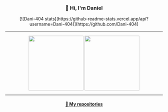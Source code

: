 <h3 align="center">👋 Hi, I'm Daniel</h3>
<p align="center">[![Dani-404 stats](https://github-readme-stats.vercel.app/api?username=Dani-404)](https://github.com/Dani-404)</p>
<hr />
<p align=center>
  <img height=175 align="center" src="https://github-readme-stats.vercel.app/api?username=Dani-404&show_icons=true&theme=gotham">
  <img height=175 align="center" src="https://github-readme-stats.vercel.app/api/top-langs/?username=Dani-404&title_color=2aa889&text_color=99d1ce&icon_color=2bbc8a&bg_color=0c1014&langs_count=8&layout=compact" />
</p>
<hr />
<h4 align="center"><a href="https://github.com/Dani-404?tab=repositories" title="Show Repositories">📁 My repositories</a></h4>
